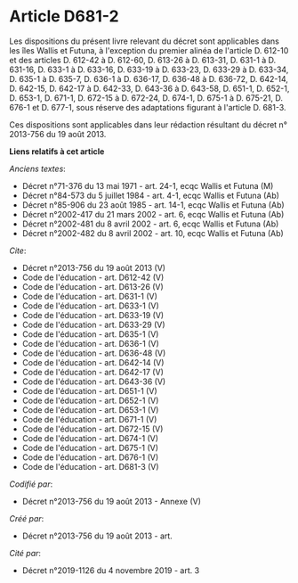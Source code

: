 # Article D681-2

Les dispositions du présent livre relevant du décret sont applicables dans les îles Wallis et Futuna, à l'exception du
premier alinéa de l'article D. 612-10 et des articles D. 612-42 à D. 612-60, D. 613-26 à D. 613-31, D. 631-1 à D. 631-16, D.
633-1 à D. 633-16, D. 633-19 à D. 633-23, D. 633-29 à D. 633-34, D. 635-1 à D. 635-7, D. 636-1 à D. 636-17, D. 636-48 à D.
636-72, D. 642-14, D. 642-15, D. 642-17 à D. 642-33, D. 643-36 à D. 643-58, D. 651-1, D. 652-1, D. 653-1, D. 671-1, D. 672-15
à D. 672-24, D. 674-1, D. 675-1 à D. 675-21, D. 676-1 et D. 677-1, sous réserve des adaptations figurant à l'article D.
681-3. 

Ces dispositions sont applicables dans leur rédaction résultant du décret n° 2013-756 du 19 août 2013.

**Liens relatifs à cet article**

_Anciens textes_:

  - Décret n°71-376 du 13 mai 1971 - art. 24-1, ecqc Wallis et Futuna (M)
  - Décret n°84-573 du 5 juillet 1984 - art. 4-1, ecqc Wallis et Futuna (Ab)
  - Décret n°85-906 du 23 août 1985 - art. 14-1, ecqc Wallis et Futuna (Ab)
  - Décret n°2002-417 du 21 mars 2002 - art. 6, ecqc Wallis et Futuna (Ab)
  - Décret n°2002-481 du 8 avril 2002 - art. 6, ecqc Wallis et Futuna (Ab)
  - Décret n°2002-482 du 8 avril 2002 - art. 10, ecqc Wallis et Futuna (Ab)

_Cite_:

  - Décret n°2013-756  du 19 août 2013 (V)
  - Code de l'éducation - art. D612-42 (V)
  - Code de l'éducation - art. D613-26 (V)
  - Code de l'éducation - art. D631-1 (V)
  - Code de l'éducation - art. D633-1 (V)
  - Code de l'éducation - art. D633-19 (V)
  - Code de l'éducation - art. D633-29 (V)
  - Code de l'éducation - art. D635-1 (V)
  - Code de l'éducation - art. D636-1 (V)
  - Code de l'éducation - art. D636-48 (V)
  - Code de l'éducation - art. D642-14 (V)
  - Code de l'éducation - art. D642-17 (V)
  - Code de l'éducation - art. D643-36 (V)
  - Code de l'éducation - art. D651-1 (V)
  - Code de l'éducation - art. D652-1 (V)
  - Code de l'éducation - art. D653-1 (V)
  - Code de l'éducation - art. D671-1 (V)
  - Code de l'éducation - art. D672-15 (V)
  - Code de l'éducation - art. D674-1 (V)
  - Code de l'éducation - art. D675-1 (V)
  - Code de l'éducation - art. D676-1 (V)
  - Code de l'éducation - art. D681-3 (V)

_Codifié par_:

  - Décret n°2013-756 du 19 août 2013 -  Annexe (V)

_Créé par_:

  - Décret n°2013-756 du 19 août 2013 - art.

_Cité par_:

  - Décret n°2019-1126 du 4 novembre 2019 - art. 3
